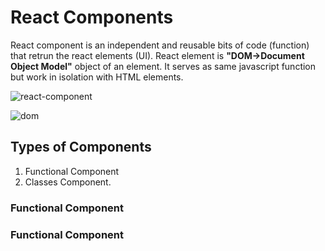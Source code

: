 # React Components
React component is an independent and reusable bits of code (function) that retrun the react elements (UI).
React element is **"DOM->Document Object Model"** object of an element.
It serves as same javascript function but work in isolation with HTML elements.

![react-component]( "react-component")

![dom]( "dom")

## Types of Components

  1. Functional Component
  2. Classes Component.

### Functional Component

### Functional Component